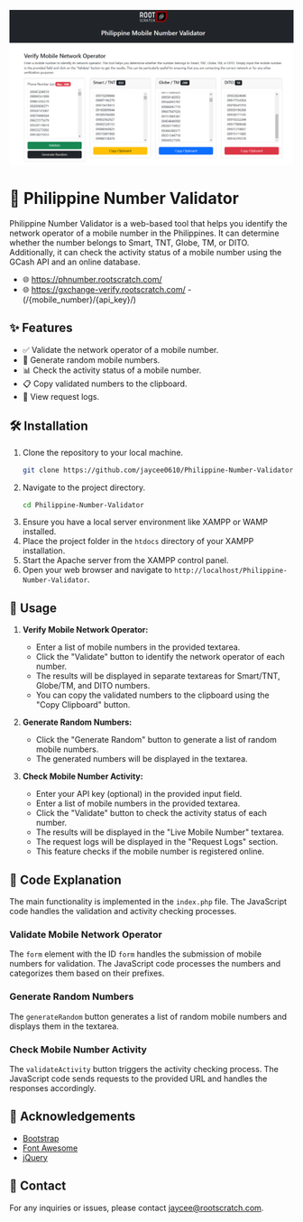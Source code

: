 ![Screenshot](https://raw.githubusercontent.com/jaycee0610/Philippine-Number-Validator/refs/heads/main/image.png)

# 📱 Philippine Number Validator

Philippine Number Validator is a web-based tool that helps you identify the network operator of a mobile number in the Philippines. It can determine whether the number belongs to Smart, TNT, Globe, TM, or DITO. Additionally, it can check the activity status of a mobile number using the GCash API and an online database.

- 🌐 https://phnumber.rootscratch.com/
- 🌐 https://gxchange-verify.rootscratch.com/ - (/{mobile_number}/{api_key}/)

## ✨ Features

- ✅ Validate the network operator of a mobile number.
- 🔢 Generate random mobile numbers.
- 📊 Check the activity status of a mobile number.
- 📋 Copy validated numbers to the clipboard.
- 📜 View request logs.

## 🛠️ Installation

1. Clone the repository to your local machine.
    ```bash
    git clone https://github.com/jaycee0610/Philippine-Number-Validator.git
    ```
2. Navigate to the project directory.
    ```bash
    cd Philippine-Number-Validator
    ```
3. Ensure you have a local server environment like XAMPP or WAMP installed.
4. Place the project folder in the `htdocs` directory of your XAMPP installation.
5. Start the Apache server from the XAMPP control panel.
6. Open your web browser and navigate to `http://localhost/Philippine-Number-Validator`.

## 🚀 Usage

1. **Verify Mobile Network Operator:**
    - Enter a list of mobile numbers in the provided textarea.
    - Click the "Validate" button to identify the network operator of each number.
    - The results will be displayed in separate textareas for Smart/TNT, Globe/TM, and DITO numbers.
    - You can copy the validated numbers to the clipboard using the "Copy Clipboard" button.

2. **Generate Random Numbers:**
    - Click the "Generate Random" button to generate a list of random mobile numbers.
    - The generated numbers will be displayed in the textarea.

3. **Check Mobile Number Activity:**
    - Enter your API key (optional) in the provided input field.
    - Enter a list of mobile numbers in the provided textarea.
    - Click the "Validate" button to check the activity status of each number.
    - The results will be displayed in the "Live Mobile Number" textarea.
    - The request logs will be displayed in the "Request Logs" section.
    - This feature checks if the mobile number is registered online.

## 📝 Code Explanation

The main functionality is implemented in the `index.php` file. The JavaScript code handles the validation and activity checking processes.

### Validate Mobile Network Operator

The `form` element with the ID `form` handles the submission of mobile numbers for validation. The JavaScript code processes the numbers and categorizes them based on their prefixes.

### Generate Random Numbers

The `generateRandom` button generates a list of random mobile numbers and displays them in the textarea.

### Check Mobile Number Activity

The `validateActivity` button triggers the activity checking process. The JavaScript code sends requests to the provided URL and handles the responses accordingly. 

## 🙏 Acknowledgements

- [Bootstrap](https://getbootstrap.com/)
- [Font Awesome](https://fontawesome.com/)
- [jQuery](https://jquery.com/)

## 📧 Contact

For any inquiries or issues, please contact [jaycee@rootscratch.com](mailto:jaycee@rootscratch.com).